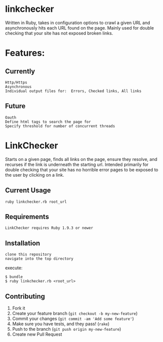 linkchecker
===========

Written in Ruby, takes in configuration options to crawl a given URL and asynchronously hits each URL found on the page.
Mainly used for double checking that your site has not exposed broken links.

# Features:
    
## Currently
    
    Http/Https
    Asynchronous
    Individual output files for:  Errors, Checked links, All links
    
## Future
    
    Oauth
    Define html tags to search the page for
    Specify threshold for number of concurrent threads
    

# LinkChecker

Starts on a given page, finds all links on the page, ensure they resolve, and recurses if the link is underneath the starting url. Intended primarily for double checking that your site has no horrible error pages to be exposed to the user by clicking on a link. 

## Current Usage

    ruby linkchecker.rb root_url

## Requirements

    LinkChecker requires Ruby 1.9.3 or newer

## Installation

    clone this repository
    navigate into the top directory
    
execute:

    $ bundle
    $ ruby linkchecker.rb <root_url>

## Contributing

1. Fork it
2. Create your feature branch (`git checkout -b my-new-feature`)
3. Commit your changes (`git commit -am 'Add some feature'`)
4. Make sure you have tests, and they pass! (`rake`)
4. Push to the branch (`git push origin my-new-feature`)
5. Create new Pull Request

